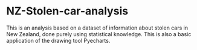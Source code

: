 # NZ-Stolen-car-analysis

This is an analysis based on a dataset of information about stolen cars in New Zealand, done purely using statistical knowledge.
This is also a basic application of the drawing tool Pyecharts.
